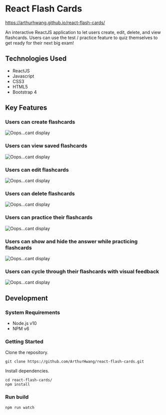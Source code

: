 # React Flash Cards

https://arthurhwang.github.io/react-flash-cards/

An interactive ReactJS application to let users create, edit, delete, and view flashcards.  Users can use the test / practice feature to quiz themselves to get ready for their next big exam!

## Technologies Used
- ReactJS
- Javascript
- CSS3
- HTML5
- Bootstrap 4

## Key Features

### Users can create flashcards
<img src="https://user-images.githubusercontent.com/18460401/43681249-3a9e4688-9803-11e8-9ee0-d05aead1dcda.gif" alt="Oops...cant display">

### Users can view saved flashcards
<img src="https://user-images.githubusercontent.com/18460401/43681250-3ab8fbea-9803-11e8-9c8f-1bd082974b5c.gif" alt="Oops...cant display">

### Users can edit flashcards
<img src="https://user-images.githubusercontent.com/18460401/43681251-3ad131b0-9803-11e8-9535-3e64a924dfb3.gif" alt="Oops...cant display">

### Users can delete flashcards
<img src="https://user-images.githubusercontent.com/18460401/43681251-3ad131b0-9803-11e8-9535-3e64a924dfb3.gif" alt="Oops...cant display">

### Users can practice their flashcards
<img src="https://user-images.githubusercontent.com/18460401/43681252-3ae86e2a-9803-11e8-8448-bd5bc7a79d6d.gif" alt="Oops...cant display">

### Users can show and hide the answer while practicing flashcards
<img src="https://user-images.githubusercontent.com/18460401/43681253-3afdf52e-9803-11e8-82e7-de4f1fdc9eea.gif" alt="Oops...cant display">

### Users can cycle through their flashcards with visual feedback
<img src="https://user-images.githubusercontent.com/18460401/43681254-3b1756ae-9803-11e8-8ae1-437745368bba.gif" alt="Oops...cant display">

## Development

### System Requirements
- Node.js v10
- NPM v6

### Getting Started

Clone the repository.
```
git clone https://github.com/ArthurHwang/react-flash-cards.git
```

Install dependencies.
```
cd react-flash-cards/
npm install
```

### Run build
```
npm run watch
```
